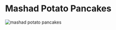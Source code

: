 # Mashad Potato Pancakes
![mashad potato pancakes](https://user-images.githubusercontent.com/96680104/161705271-67e35808-60af-4da1-b569-a350ba345428.png)
